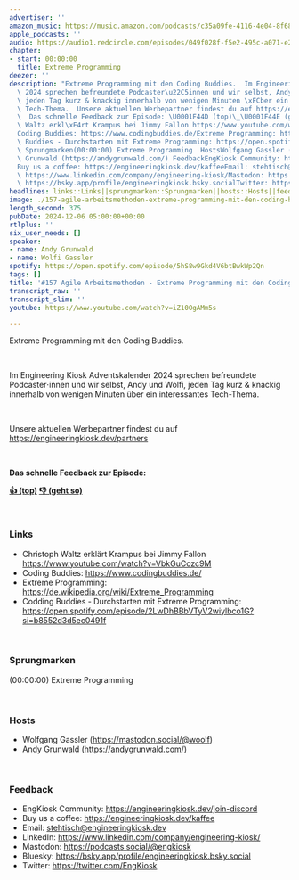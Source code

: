 ```yaml
---
advertiser: ''
amazon_music: https://music.amazon.com/podcasts/c35a09fe-4116-4e04-8f68-77d61b112e46/episodes/5a18d7c2-dbfb-4cd7-a869-017c51e60100/engineering-kiosk-157-agile-arbeitsmethoden---extreme-programming-mit-den-coding-buddies
apple_podcasts: ''
audio: https://audio1.redcircle.com/episodes/049f028f-f5e2-495c-a071-e2f1bc3ecd65/stream.mp3
chapter:
- start: 00:00:00
  title: Extreme Programming
deezer: ''
description: "Extreme Programming mit den Coding Buddies.  Im Engineering Kiosk Adventskalender\
  \ 2024 sprechen befreundete Podcaster\u22C5innen und wir selbst, Andy und Wolfi,\
  \ jeden Tag kurz & knackig innerhalb von wenigen Minuten \xFCber ein interessantes\
  \ Tech-Thema.  Unsere aktuellen Werbepartner findest du auf https://engineeringkiosk.dev/partners\
  \  Das schnelle Feedback zur Episode: \U0001F44D (top)\_\U0001F44E (geht so)  LinksChristoph\
  \ Waltz erkl\xE4rt Krampus bei Jimmy Fallon https://www.youtube.com/watch?v=VbkGuCozc9M\_\
  Coding Buddies: https://www.codingbuddies.de/Extreme Programming: https://de.wikipedia.org/wiki/Extreme_ProgrammingCodding\
  \ Buddies - Durchstarten mit Extreme Programming: https://open.spotify.com/episode/2LwDhBBbVTyV2wiylbco1G?si=b8552d3d5ec0491f\
  \ Sprungmarken(00:00:00) Extreme Programming  HostsWolfgang Gassler (https://mastodon.social/@woolf)Andy\
  \ Grunwald (https://andygrunwald.com/) FeedbackEngKiosk Community: https://engineeringkiosk.dev/join-discord\_\
  Buy us a coffee: https://engineeringkiosk.dev/kaffeeEmail: stehtisch@engineeringkiosk.devLinkedIn:\
  \ https://www.linkedin.com/company/engineering-kiosk/Mastodon: https://podcasts.social/@engkioskBluesky:\
  \ https://bsky.app/profile/engineeringkiosk.bsky.socialTwitter: https://twitter.com/EngKiosk"
headlines: links::Links||sprungmarken::Sprungmarken||hosts::Hosts||feedback::Feedback
image: ./157-agile-arbeitsmethoden-extreme-programming-mit-den-coding-buddies.jpg
length_second: 375
pubDate: 2024-12-06 05:00:00+00:00
rtlplus: ''
six_user_needs: []
speaker:
- name: Andy Grunwald
- name: Wolfi Gassler
spotify: https://open.spotify.com/episode/5hS8w9Gkd4V6btBwkWp2Qn
tags: []
title: '#157 Agile Arbeitsmethoden - Extreme Programming mit den Coding Buddies'
transcript_raw: ''
transcript_slim: ''
youtube: https://www.youtube.com/watch?v=iZ10OgAMm5s

---
```

<p>Extreme Programming mit den Coding Buddies.</p><p><br></p><p>Im Engineering Kiosk Adventskalender 2024 sprechen befreundete Podcaster⋅innen und wir selbst, Andy und Wolfi, jeden Tag kurz &amp; knackig innerhalb von wenigen Minuten über ein interessantes Tech-Thema.</p><p><br></p><p>Unsere aktuellen Werbepartner findest du auf <a href="https://engineeringkiosk.dev/partners">https://engineeringkiosk.dev/partners</a></p><p><br></p><p><strong>Das schnelle Feedback zur Episode:</strong></p><p><a href="https://api.openpodcast.dev/feedback/157/upvote" rel="nofollow"><strong>👍 (top)</strong></a><strong> </strong><a href="https://api.openpodcast.dev/feedback/157/downvote" rel="nofollow"><strong>👎 (geht so)</strong></a></p><p><br></p><h3 id="links">Links</h3><ul><li>Christoph Waltz erklärt Krampus bei Jimmy Fallon <a href="https://www.youtube.com/watch?v=VbkGuCozc9M" rel="nofollow">https://www.youtube.com/watch?v=VbkGuCozc9M</a> </li><li>Coding Buddies: <a href="https://www.codingbuddies.de/" rel="nofollow">https://www.codingbuddies.de/</a></li><li>Extreme Programming: <a href="https://de.wikipedia.org/wiki/Extreme_Programming" rel="nofollow">https://de.wikipedia.org/wiki/Extreme_Programming</a></li><li><span>Codding Buddies - Durchstarten mit Extreme Programming: </span><a href="https://open.spotify.com/episode/2LwDhBBbVTyV2wiylbco1G?si=b8552d3d5ec0491f" rel="nofollow">https://open.spotify.com/episode/2LwDhBBbVTyV2wiylbco1G?si=b8552d3d5ec0491f</a></li></ul><p><br></p><h3 id="sprungmarken">Sprungmarken</h3><p>(00:00:00) Extreme Programming</p><p><br></p><h3 id="hosts">Hosts</h3><ul><li>Wolfgang Gassler (<a href="https://mastodon.social/@woolf" rel="nofollow">https://mastodon.social/@woolf</a>)</li><li>Andy Grunwald (<a href="https://andygrunwald.com/" rel="nofollow">https://andygrunwald.com/</a>)</li></ul><p><br></p><h3 id="feedback">Feedback</h3><ul><li>EngKiosk Community: <a href="https://engineeringkiosk.dev/join-discord">https://engineeringkiosk.dev/join-discord</a> </li><li>Buy us a coffee: <a href="https://engineeringkiosk.dev/kaffee">https://engineeringkiosk.dev/kaffee</a></li><li>Email: <a href="mailto:stehtisch@engineeringkiosk.dev" rel="nofollow">stehtisch@engineeringkiosk.dev</a></li><li>LinkedIn: <a href="https://www.linkedin.com/company/engineering-kiosk/" rel="nofollow">https://www.linkedin.com/company/engineering-kiosk/</a></li><li>Mastodon: <a href="https://podcasts.social/@engkiosk" rel="nofollow">https://podcasts.social/@engkiosk</a></li><li>Bluesky: <a href="https://bsky.app/profile/engineeringkiosk.bsky.social" rel="nofollow">https://bsky.app/profile/engineeringkiosk.bsky.social</a></li><li>Twitter: <a href="https://twitter.com/EngKiosk" rel="nofollow">https://twitter.com/EngKiosk</a></li></ul>